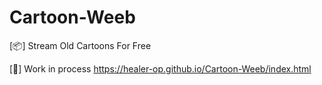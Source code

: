 # Cartoon-Weeb
[📦] Stream Old Cartoons For Free


[👷] Work in process
https://healer-op.github.io/Cartoon-Weeb/index.html
